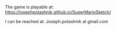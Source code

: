The game is playable at: https://josephpotashnik.github.io/SuperMarioSketch/

I can be reached at: Joseph.potashnik at gmail.com

